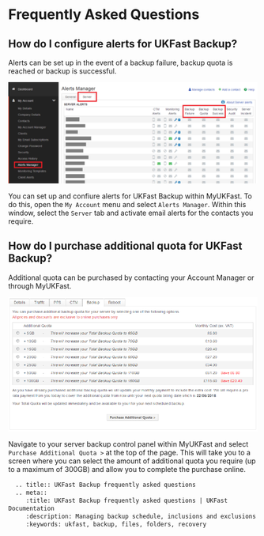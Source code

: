 # Frequently Asked Questions

## How do I configure alerts for UKFast Backup?
Alerts can be set up in the event of a backup failure, backup quota is reached or backup is successful.

![connect](files/faq_1.png)

You can set up and confiure alerts for UKFast Backup within MyUKFast. To do this, open the `My Account` menu and select `Alerts Manager`. Within this window, select the `Server` tab and activate email alerts for the contacts you require.

## How do I purchase additional quota for UKFast Backup?

Additional quota can be purchased by contacting your Account Manager or through MyUKFast.

![connect](files/faq_2.png)

Navigate to your server backup control panel within MyUKFast and select `Purchase Additional Quota >` at the top of the page. This will take you to a screen where you can select the amount of additional quota you require (up to a maximum of 300GB) and allow you to complete the purchase online.

```eval_rst
  .. title:: UKFast Backup frequently asked questions
  .. meta::
     :title: UKFast Backup frequently asked questions | UKFast Documentation
     :description: Managing backup schedule, inclusions and exclusions
     :keywords: ukfast, backup, files, folders, recovery
```
